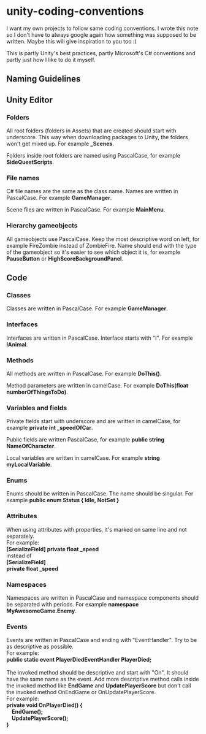 # unity-coding-conventions
I want my own projects to follow same coding conventions. I wrote this note so I don't have to always google again how something was supposed to be written. Maybe this will give inspiration to you too :)

This is partly Unity's best practices, partly Microsoft's C# conventions and partly just how I like to do it myself.

## Naming Guidelines

## Unity Editor

### Folders
All root folders (folders in Assets) that are created should start with underscore. This way when downloading packages to Unity, the folders won't get mixed up. For example <b>_Scenes</b>.

Folders inside root folders are named using PascalCase, for example <b>SideQuestScripts</b>.

### File names
C# file names are the same as the class name. Names are written in PascalCase. For example <b>GameManager</b>.

Scene files are written in PascalCase. For example <b>MainMenu</b>.

### Hierarchy gameobjects
All gameobjects use PascalCase. Keep the most descriptive word on left, for example FireZombie instead of ZombieFire. Name should end with the type of the gameobject so it's easier to see which object it is, for example <b>PauseButton</b> or <b>HighScoreBackgroundPanel</b>.

## Code

### Classes
Classes are written in PascalCase. For example <b>GameManager</b>.

### Interfaces
Interfaces are written in PascalCase. Interface starts with "I". For example <b>IAnimal</b>.

### Methods
All methods are written in PascalCase. For example <b>DoThis()</b>.

Method parameters are written in camelCase. For example <b> DoThis(float numberOfThingsToDo)</b>.

### Variables and fields
Private fields start with underscore and are written in camelCase, for example <b>private int _speedOfCar</b>.

Public fields are written PascalCase, for example <b>public string NameOfCharacter</b>.

Local variables are written in camelCase. For example <b>string myLocalVariable</b>.

### Enums
Enums should be written in PascalCase. The name should be singular. For example <b>public enum Status { Idle, NotSet }</b>

### Attributes
When using attributes with properties, it's marked on same line and not separately.<br>
For example: <br>
<b>[SerializeField] private float _speed</b> <br>
instead of<br>
<b>[SerializeField]</b><br>
<b>private float _speed</b><br>

### Namespaces
Namespaces are written in PascalCase and namespace components should be separated with periods. For example <b> namespace MyAwesomeGame.Enemy</b>.

### Events
Events are written in PascalCase and ending with "EventHandler". Try to be as descriptive as possible. <br> 
For example: <br>
<b>public static event PlayerDiedEventHandler PlayerDied;</b> <br><br>
The invoked method should be descriptive and start with "On". It should have the same name as the event. Add more descriptive method calls inside the invoked method like <b>EndGame</b> and <b>UpdatePlayerScore</b> but don't call the invoked method OnEndGame or OnUpdatePlayerScore. <br>
For example: <br>
<b>private void OnPlayerDied() {<br>
&emsp;EndGame();<br>
&emsp;UpdatePlayerScore();<br>
}</b>
